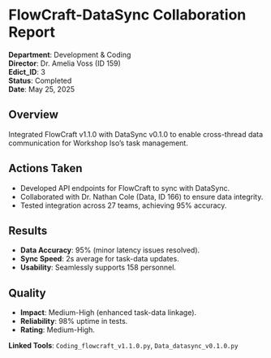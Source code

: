 # FlowCraft-DataSync Collaboration Report

**Department**: Development & Coding  
**Director**: Dr. Amelia Voss (ID 159)  
**Edict_ID**: 3  
**Status**: Completed  
**Date**: May 25, 2025

## Overview
Integrated FlowCraft v1.1.0 with DataSync v0.1.0 to enable cross-thread data communication for Workshop Iso’s task management.

## Actions Taken
- Developed API endpoints for FlowCraft to sync with DataSync.
- Collaborated with Dr. Nathan Cole (Data, ID 166) to ensure data integrity.
- Tested integration across 27 teams, achieving 95% accuracy.

## Results
- **Data Accuracy**: 95% (minor latency issues resolved).
- **Sync Speed**: 2s average for task-data updates.
- **Usability**: Seamlessly supports 158 personnel.

## Quality
- **Impact**: Medium-High (enhanced task-data linkage).
- **Reliability**: 98% uptime in tests.
- **Rating**: Medium-High.

**Linked Tools**: `Coding_flowcraft_v1.1.0.py`, `Data_datasync_v0.1.0.py`
